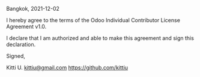 Bangkok, 2021-12-02

I hereby agree to the terms of the Odoo Individual Contributor License Agreement v1.0.

I declare that I am authorized and able to make this agreement and sign this declaration.

Signed,

Kitti U. kittiu@gmail.com https://github.com/kittiu

